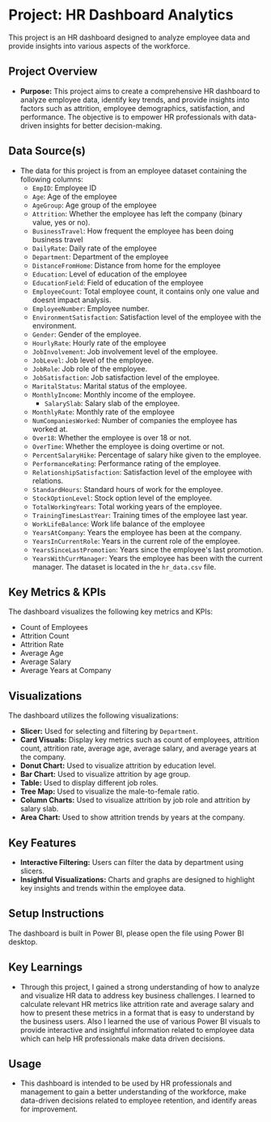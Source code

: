 # Project: HR Dashboard Analytics

This project is an HR dashboard designed to analyze employee data and provide insights into various aspects of the workforce.

## Project Overview

*   **Purpose:** This project aims to create a comprehensive HR dashboard to analyze employee data, identify key trends, and provide insights into factors such as attrition, employee demographics, satisfaction, and performance. The objective is to empower HR professionals with data-driven insights for better decision-making.

## Data Source(s)

*   The data for this project is from an employee dataset containing the following columns:
    *   `EmpID`: Employee ID
    *   `Age`: Age of the employee
    *   `AgeGroup`: Age group of the employee
    *   `Attrition`: Whether the employee has left the company (binary value, yes or no).
     *  `BusinessTravel`: How frequent the employee has been doing business travel
    *   `DailyRate`: Daily rate of the employee
    *   `Department`: Department of the employee
    *   `DistanceFromHome`: Distance from home for the employee
    *   `Education`: Level of education of the employee
    *  `EducationField`: Field of education of the employee
    *   `EmployeeCount`: Total employee count, it contains only one value and doesnt impact analysis.
    *   `EmployeeNumber`: Employee number.
    *   `EnvironmentSatisfaction`: Satisfaction level of the employee with the environment.
    *   `Gender`: Gender of the employee.
    *   `HourlyRate`: Hourly rate of the employee
    *   `JobInvolvement`: Job involvement level of the employee.
    *   `JobLevel`: Job level of the employee.
    *   `JobRole`: Job role of the employee.
    *   `JobSatisfaction`: Job satisfaction level of the employee.
    *   `MaritalStatus`: Marital status of the employee.
    *   `MonthlyIncome`: Monthly income of the employee.
        * `SalarySlab`: Salary slab of the employee.
    *  `MonthlyRate`: Monthly rate of the employee
    *   `NumCompaniesWorked`: Number of companies the employee has worked at.
    *  `Over18`: Whether the employee is over 18 or not.
    *   `OverTime`: Whether the employee is doing overtime or not.
    *  `PercentSalaryHike`: Percentage of salary hike given to the employee.
    *   `PerformanceRating`: Performance rating of the employee.
    *   `RelationshipSatisfaction`: Satisfaction level of the employee with relations.
    *   `StandardHours`: Standard hours of work for the employee.
    *  `StockOptionLevel`: Stock option level of the employee.
    *   `TotalWorkingYears`: Total working years of the employee.
    *   `TrainingTimesLastYear`: Training times of the employee last year.
    *  `WorkLifeBalance`: Work life balance of the employee
    *   `YearsAtCompany`: Years the employee has been at the company.
    *   `YearsInCurrentRole`: Years in the current role of the employee.
    *   `YearsSinceLastPromotion`: Years since the employee's last promotion.
    *   `YearsWithCurrManager`: Years the employee has been with the current manager.
    The dataset is located in the `hr_data.csv` file.

## Key Metrics & KPIs

The dashboard visualizes the following key metrics and KPIs:

*   Count of Employees
*   Attrition Count
*   Attrition Rate
*   Average Age
*   Average Salary
*   Average Years at Company

## Visualizations

The dashboard utilizes the following visualizations:

*   **Slicer:** Used for selecting and filtering by `Department`.
*   **Card Visuals:** Display key metrics such as count of employees, attrition count, attrition rate, average age, average salary, and average years at the company.
*   **Donut Chart:** Used to visualize attrition by education level.
*   **Bar Chart:** Used to visualize attrition by age group.
*  **Table:** Used to display different job roles.
*  **Tree Map:** Used to visualize the male-to-female ratio.
*   **Column Charts:** Used to visualize attrition by job role and attrition by salary slab.
*   **Area Chart:** Used to show attrition trends by years at the company.

## Key Features

*   **Interactive Filtering:** Users can filter the data by department using slicers.
*   **Insightful Visualizations:** Charts and graphs are designed to highlight key insights and trends within the employee data.

## Setup Instructions

The dashboard is built in Power BI, please open the file using Power BI desktop.

## Key Learnings

* Through this project, I gained a strong understanding of how to analyze and visualize HR data to address key business challenges. I learned to calculate relevant HR metrics like attrition rate and average salary and how to present these metrics in a format that is easy to understand by the business users. Also I learned the use of various Power BI visuals to provide interactive and insightful information related to employee data which can help HR professionals make data driven decisions.

## Usage

*   This dashboard is intended to be used by HR professionals and management to gain a better understanding of the workforce, make data-driven decisions related to employee retention, and identify areas for improvement.
